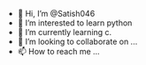 - 👋 Hi, I’m @Satish046
- 👀 I’m interested to learn python 
- 🌱 I’m currently learning c.
- 💞️ I’m looking to collaborate on ...
- 📫 How to reach me ...

<!---
Satish046/Satish046 is a ✨ special ✨ repository because its `README.md` (this file) appears on your GitHub profile.
You can click the Preview link to take a look at your changes.
--->
